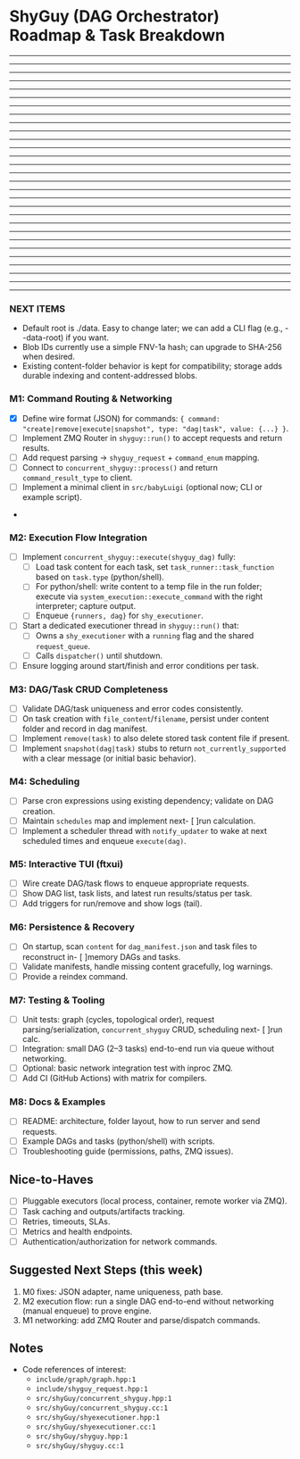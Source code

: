# ShyGuy (DAG Orchestrator) Roadmap & Task Breakdown
----
----
----
----
----
----
----
----
----
----
----
----
----
----
----

----
----
----
----
----
----
----
----
----
----
----
----
----
----

### NEXT ITEMS 
- Default root is ./data. Easy to change later; we can add a CLI flag (e.g., --data-root) if you want.
- Blob IDs currently use a simple FNV-1a hash; can upgrade to SHA-256 when desired.
- Existing content-folder behavior is kept for compatibility; storage adds durable indexing and content-addressed blobs.


### M1: Command Routing & Networking
- [x] Define wire format (JSON) for commands: `{ command: "create|remove|execute|snapshot", type: "dag|task", value: {...} }`.
- [ ] Implement ZMQ Router in `shyguy::run()` to accept requests and return results.
- [ ] Add request parsing → `shyguy_request` + `command_enum` mapping.
- [ ] Connect to `concurrent_shyguy::process()` and return `command_result_type` to client.
- [ ] Implement a minimal client in `src/babyLuigi` (optional now; CLI or example script).
- 

### M2: Execution Flow Integration
- [ ] Implement `concurrent_shyguy::execute(shyguy_dag)` fully:
  - [ ] Load task content for each task, set `task_runner::task_function` based on `task.type` (python/shell).
  - [ ] For python/shell: write content to a temp file in the run folder; execute via `system_execution::execute_command` with the right interpreter; capture output.
  - [ ] Enqueue `{runners, dag}` for `shy_executioner`.
- [ ] Start a dedicated executioner thread in `shyguy::run()` that:
  - [ ] Owns a `shy_executioner` with a `running` flag and the shared `request_queue`.
  - [ ] Calls `dispatcher()` until shutdown.
- [ ] Ensure logging around start/finish and error conditions per task.

### M3: DAG/Task CRUD Completeness
- [ ] Validate DAG/task uniqueness and error codes consistently.
- [ ] On task creation with `file_content`/`filename`, persist under content folder and record in dag manifest.
- [ ] Implement `remove(task)` to also delete stored task content file if present.
- [ ] Implement `snapshot(dag|task)` stubs to return `not_currently_supported` with a clear message (or initial basic behavior).

### M4: Scheduling
- [ ] Parse cron expressions using existing dependency; validate on DAG creation.
- [ ] Maintain `schedules` map and implement next- [ ]run calculation.
- [ ] Implement a scheduler thread with `notify_updater` to wake at next scheduled times and enqueue `execute(dag)`.

### M5: Interactive TUI (ftxui)
- [ ] Wire create DAG/task flows to enqueue appropriate requests.
- [ ] Show DAG list, task lists, and latest run results/status per task.
- [ ] Add triggers for run/remove and show logs (tail).

### M6: Persistence & Recovery
- [ ] On startup, scan `content` for `dag_manifest.json` and task files to reconstruct in- [ ]memory DAGs and tasks.
- [ ] Validate manifests, handle missing content gracefully, log warnings.
- [ ] Provide a reindex command.

### M7: Testing & Tooling
- [ ] Unit tests: graph (cycles, topological order), request parsing/serialization, `concurrent_shyguy` CRUD, scheduling next- [ ]run calc.
- [ ] Integration: small DAG (2–3 tasks) end-to-end run via queue without networking.
- [ ] Optional: basic network integration test with inproc ZMQ.
- [ ] Add CI (GitHub Actions) with matrix for compilers.

### M8: Docs & Examples
- [ ] README: architecture, folder layout, how to run server and send requests.
- [ ] Example DAGs and tasks (python/shell) with scripts.
- [ ] Troubleshooting guide (permissions, paths, ZMQ issues).

## Nice-to-Haves
- [ ] Pluggable executors (local process, container, remote worker via ZMQ).
- [ ] Task caching and outputs/artifacts tracking.
- [ ] Retries, timeouts, SLAs.
- [ ] Metrics and health endpoints.
- [ ] Authentication/authorization for network commands.

## Suggested Next Steps (this week)
1) M0 fixes: JSON adapter, name uniqueness, path base.
2) M2 execution flow: run a single DAG end-to-end without networking (manual enqueue) to prove engine.
3) M1 networking: add ZMQ Router and parse/dispatch commands.

## Notes
- Code references of interest:
  - `include/graph/graph.hpp:1`
  - `include/shyguy_request.hpp:1`
  - `src/shyGuy/concurrent_shyguy.hpp:1`
  - `src/shyGuy/concurrent_shyguy.cc:1`
  - `src/shyGuy/shyexecutioner.hpp:1`
  - `src/shyGuy/shyexecutioner.cc:1`
  - `src/shyGuy/shyguy.hpp:1`
  - `src/shyGuy/shyguy.cc:1`

